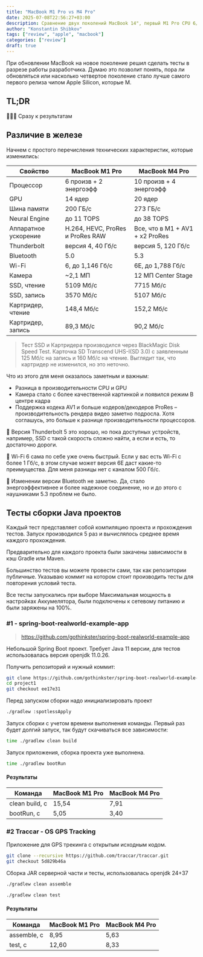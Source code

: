 ```yaml
---
title: "MacBook M1 Pro vs M4 Pro"
date: 2025-07-08T22:56:27+03:00
description: Сравнение двух поколений MacBook 14", первый M1 Pro CPU 6/2 + 16Gb + 512 Gb и второй M4 Pro CPU 10/4 + 48Gb + 1Tb
author: "Konstantin Shibkov"
tags: ["review", "apple", "macbook"]
categories: ["review"]
draft: true
---
```


При обновлении MacBook на новое поколение решил сделать тесты в разрезе работы разработчика.
Думаю это позволит понять, пора ли обновляться или насколько четвертое поколение стало
лучше самого первого релиза чипом Apple Silicon, которые M.

## TL;DR

🏃‍♂️‍➡️ Сразу к результатам

## Различие в железе

Начнем с простого перечисления технических характеристик, которые изменились:

| Свойство             | MacBook M1 Pro                   | MacBook M4 Pro                  |
| -------------------- | -------------------------------- | ------------------------------- |
| Процессор            | 6 произв + 2 энергоэфф           | 10 произв + 4 энергоэфф         |
| GPU                  | 14 ядер                          | 20 ядер                         |
| Шина памяти          | 200 ГБ/с                         | 273 ГБ/с                        |
| Neural Engine        | до 11 TOPS                       | до 38 TOPS                      |
| Аппаратное ускорение | H.264, HEVC, ProRes и ProRes RAW | Все, что в M1 + AV1 + x2 ProRes |
| Thunderbolt          | версия 4, 40 Гб/c                | версия 5, 120 Гб/c              |
| Bluetooth            | 5.0                              | 5.3                             |
| Wi-Fi                | 6, до 1,146 Гб/c                 | 6E, до 1,788 Гб/c               |
| Камера               | ~2,1 МП                          | 12 МП Center Stage              |
| SSD, чтение          | 5109 Мб/c                        | 7715 Мб/c                       |
| SSD, запись          | 3570 Мб/c                        | 5107 Мб/с                       |
| Картридер, чтение    | 148,4 Мб/с                       | 152,2 Мб/с                      |
| Картридер, запись    | 89,3 Мб/с                        | 90,2 Мб/c                       |

> Тест SSD и Картридера производился через BlackMagic Disk Speed Test. Карточка SD Transcend UHS-I(SD 3.0)
> с заявленным 125 Мб/c на запись и 160 Мб/с на чтение. Выглядит так, что картридер не изменился, но это
> неточно.

Что из этого для меня оказалось заметным и важным:

- Разница в производительности CPU и GPU
- Камера стало с более качественной картинкой и появился режим В центре кадра
- Поддержка кодека AV1 и больше кодеров/декодеров ProRes – производительность рендера видео
заметно подросла. Хотя соглашусь, это больше к разнице производительности процессоров.

🧐 Версия Thunderbolt 5 это хорошо, но пока доступных устройств, например, SSD с такой скорость
сложно найти, а если и есть, то достаточно дороги.

🧐 Wi-Fi 6 сама по себе уже очень быстрый. Если у вас есть Wi-Fi с более 1 Гб/c,
в этом случае может версия 6E даст какие-то преимущества. Для меня разницы нет с каналом
500 Гб/c.

🧐 Изменении версии Bluetooth не заметно. Да, стало энергоэффективнее и более надежное
соединение, но и до этого с наушниками 5.3 проблем не было.

## Тесты сборки Java проектов

Каждый тест представляет собой компиляцию проекта и прохождения тестов.
Запуск производился 5 раз и вычислялось среднее время каждого прохождения.

Предварительно для каждого проекта были закачены зависимости в кэш Gradle или Maven.

Большинство тестов вы можете провести сами, так как репозитории публичные. Указываю
коммит на котором стоит производить тесты для повторения условий теста.

Все тесты запускались при выборе Максимальная мощность в настройках Аккумелятора, были
подключены к сетевому питанию и были заряжены на 100%.

### #1 - spring-boot-realworld-example-app

> https://github.com/gothinkster/spring-boot-realworld-example-app

Небольшой Spring Boot проект. Требует Java 11 версии, для тестов использовалась версия
openjdk 11.0.26.

Получить репозиторий и нужный коммит:

```bash
git clone https://github.com/gothinkster/spring-boot-realworld-example-app.git project1
cd project1
git checkout ee17e31
```

Перед запуском сборки надо инициализировать проект

```bash
./gradlew :spotlessApply
```

Запуск сборки с учетом времени выполнения команды.
Первый раз будет долгий запуск, так будут скачиваться все зависимости:

```bash
time ./gradlew clean build
```

Запуск приложения, сборка проекта уже выполнена.

```bash
time ./gradlew bootRun
```

#### Результаты

| Команда        | MacBook M1 Pro | MacBook M4 Pro |
| -------------- | -------------- | -------------- |
| clean build, с | 15,54          | 7,91           |
| bootRun, с     | 5,05           | 3,40           |

### #2 Traccar - OS GPS Tracking

Приложение для GPS трекинга с открытым исходным кодом.

```bash
git clone --recursive https://github.com/traccar/traccar.git
git checkout 5d829b46a
```

Сборка JAR серверной части и тесты, использовалась openjdk 24+37

```bash
./gradlew clean assemble
```

```bash
./gradlew clean test
```

#### Результаты

| Команда     | MacBook M1 Pro | MacBook M4 Pro |
| ----------- | -------------- | -------------- |
| assemble, с | 8,95           | 5,63           |
| test, с     | 12,60          | 8,33           |

